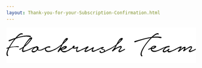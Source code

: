 ```yaml
---
layout: Thank-you-for-your-Subscription-Confirmation.html
---
```


<div class="ui vertical stripe segment vertical-segment-grey-color">
  <div class="ui center aligned text container">
  <img class="ui fluid image" src="/img/Flockrush-Team-Signature-01.png" alt="Flockrush Team Signature">
</div>
</div>
